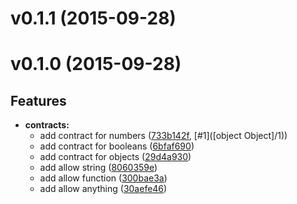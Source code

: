 # v0.1.1 (2015-09-28)


# v0.1.0 (2015-09-28)


## Features

- **contracts:**
    - add contract for numbers
    ([733b142f](https://github.com/Frikki/categories-js.git/commits/733b142f7b692a19f1b6f06467ff23a5b3a8ee52),
     [#1]([object Object]/1))
    - add contract for booleans
    ([6bfaf690](https://github.com/Frikki/categories-js.git/commits/6bfaf6906c2183a1a821c4bd1134007767e59390))
    - add contract for objects
    ([29d4a930](https://github.com/Frikki/categories-js.git/commits/29d4a9304feab4c5026a7f3c3eef965b096d1b0a))
    - add allow string
    ([8060359e](https://github.com/Frikki/categories-js.git/commits/8060359e599a226a4a4c412b2f4408de2ebe6707))
    - add allow function
    ([300bae3a](https://github.com/Frikki/categories-js.git/commits/300bae3a4d27490be75dde421e9fe00240b49a13))
    - add allow anything
    ([30aefe46](https://github.com/Frikki/categories-js.git/commits/30aefe465361d590810f207f6e5d617695e54458))



